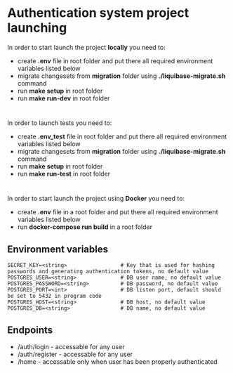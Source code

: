 
# Authentication system project launching

In order to start launch the project **locally** you need to:

- create **.env** file in root folder and put there all required environment variables listed below
- migrate changesets from **migration** folder using **./liquibase-migrate.sh** command
- run **make setup** in root folder
- run **make run-dev** in root folder

#
In order to launch tests you need to:

- create **.env_test** file in root folder and put there all required environment variables listed below
- migrate changesets from **migration** folder using **./liquibase-migrate.sh** command
- run **make setup** in root folder
- run **make run-test** in root folder

#

In order to start launch the project using **Docker** you need to:

- create **.env** file in a root folder and put there all required environment variables listed below
- run **docker-compose run build** in a root folder 


Environment variables
---

    SECRET_KEY=<string>                 # Key that is used for hashing passwords and generating authentication tokens, no default value
    POSTGRES_USER=<string>              # DB user name, no default value
    POSTGRES_PASSWORD=<string>          # DB password, no default value
    POSTGRES_PORT=<int>                 # DB listen port, default should be set to 5432 in program code
    POSTGRES_HOST=<string>              # DB host, no default value
    POSTGRES_DB=<string>                # DB name, no default value


Endpoints 
---

* /auth/login - accessable for any user
* /auth/register - accessable for any user
* /home - accessable only when user has been properly authenticated
